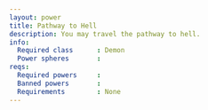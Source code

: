```yaml
---
layout: power
title: Pathway to Hell
description: You may travel the pathway to hell.
info:
  Required class      : Demon
  Power spheres       : 
reqs:
  Required powers     : 
  Banned powers       : 
  Requirements        : None
---
```


